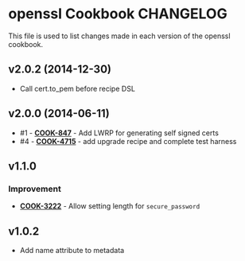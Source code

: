 openssl Cookbook CHANGELOG
==========================
This file is used to list changes made in each version of the openssl cookbook.

v2.0.2 (2014-12-30)
-------------------
- Call cert.to_pem before recipe DSL

v2.0.0 (2014-06-11)
-------------------

- #1 - **[COOK-847](https://tickets.opscode.com/browse/COOK-847)** - Add LWRP for generating self signed certs
- #4 - **[COOK-4715](https://tickets.opscode.com/browse/COOK-4715)** - add upgrade recipe and complete test harness

v1.1.0
------
### Improvement
- **[COOK-3222](https://tickets.opscode.com/browse/COOK-3222)** - Allow setting length for `secure_password`

v1.0.2
------
- Add name attribute to metadata
